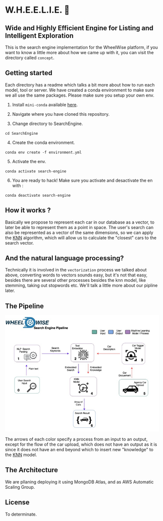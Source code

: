 # W.H.E.E.L.I.E. 🫥

## Wide and Highly Efficient Engine for Listing and Intelligent Exploration

This is the search engine implementation for the WheelWise platform, if you want to know a little more about how we came up with it, you can visit the directory called `concept`.

## Getting started

Each directory has a readme which talks a bit more about how to run each model, tool or server. We have created a conda environment to make sure we all use the same packages. Please make sure you setup your own env.

1. Install `mini-conda` available [here](https://docs.conda.io/en/latest/miniconda.html).

2. Navigate where you have cloned this repository.

3. Change directory to SearchEngine.

`cd SearchEngine`

4. Create the conda environment.

`conda env create -f environment.yml`

5. Activate the env.

`conda activate search-engine`

6. You are ready to hack! Make sure you activate and desactivate the en with :

`conda deactivate search-engine`

## How it works ?

Basically we propose to represent each car in our database as a vector, to later be able to represent them as a point in space. The user's search can also be represented as a vector of the same dimensions, so we can apply the [KNN](https://en.wikipedia.org/wiki/K-nearest_neighbors_algorithm) algorithm, which will allow us to calculate the "closest" cars to the search vector.

## And the natural language processing?

Technically it is involved in the `vectorization` process we talked about above, converting words to vectors sounds easy, but it's not that easy, besides there are several other processes besides the knn model, like stemming, taking out stopwords etc. We'll talk a little more about our pipline later.

## The Pipeline

![Search Engine Pipeline](./images/OverallPipeline.jpg "Search Engine Pipeline")

The arrows of each color specify a process from an input to an output, except for the flow of the car upload, which does not have an output as it is since it does not have an end beyond which to insert new "knowledge" to the [KNN](https://en.wikipedia.org/wiki/K-nearest_neighbors_algorithm) model.

## The Architecture

We are pllaning deploying it using MongoDB Atlas, and as AWS Automatic Scaling Group.

## License

To determinate.

